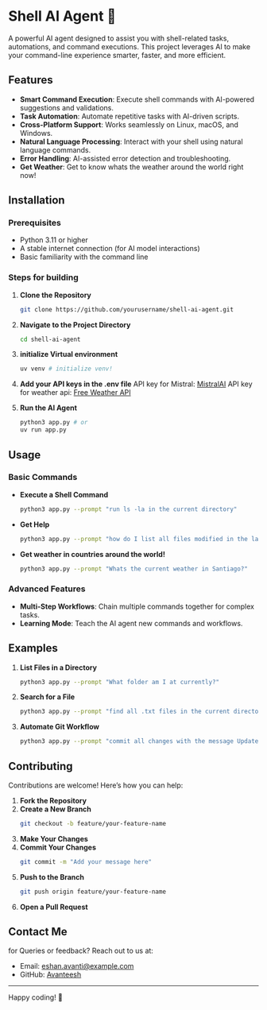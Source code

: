 # Shell AI Agent 🤖

A powerful AI agent designed to assist you with shell-related tasks, automations, and command executions. This project leverages AI to make your command-line experience smarter, faster, and more efficient.


## Features

- **Smart Command Execution**: Execute shell commands with AI-powered suggestions and validations.
- **Task Automation**: Automate repetitive tasks with AI-driven scripts.
- **Cross-Platform Support**: Works seamlessly on Linux, macOS, and Windows.
- **Natural Language Processing**: Interact with your shell using natural language commands.
- **Error Handling**: AI-assisted error detection and troubleshooting.
- **Get Weather**: Get to know whats the weather around the world right now!


## Installation

### Prerequisites

- Python 3.11 or higher
- A stable internet connection (for AI model interactions)
- Basic familiarity with the command line


### Steps for building

1. **Clone the Repository**
   ```bash
   git clone https://github.com/yourusername/shell-ai-agent.git
   ```

2. **Navigate to the Project Directory**
   ```bash
   cd shell-ai-agent
   ```

3. **initialize Virtual environment**
   ```bash
   uv venv # initialize venv!
   ```
4. **Add your API keys in the .env file**
   API key for Mistral: <a href="https://mistral.ai/">MistralAI</a>
   API key for weather api: <a href="https://www.weatherapi.com/">Free Weather API</a>
   
5. **Run the AI Agent**
   ```bash
   python3 app.py # or
   uv run app.py
   ```


## Usage

### Basic Commands

- **Execute a Shell Command**
  ```bash
  python3 app.py --prompt "run ls -la in the current directory"
  ```

- **Get Help**
  ```bash
  python3 app.py --prompt "how do I list all files modified in the last 24 hours?"
  ```

- **Get weather in countries around the world!**
  ```bash
  python3 app.py --prompt "Whats the current weather in Santiago?"
  ```


### Advanced Features

- **Multi-Step Workflows**: Chain multiple commands together for complex tasks.
- **Learning Mode**: Teach the AI agent new commands and workflows.

## Examples

1. **List Files in a Directory**
   ```bash
   python3 app.py --prompt "What folder am I at currently?"
   ```

2. **Search for a File**
   ```bash
   python3 app.py --prompt "find all .txt files in the current directory and its subdirectories"
   ```

3. **Automate Git Workflow**
   ```bash
   python3 app.py --prompt "commit all changes with the message Updated README and push to the main branch"
   ```

## Contributing

Contributions are welcome! Here’s how you can help:

1. **Fork the Repository**
2. **Create a New Branch**
   ```bash
   git checkout -b feature/your-feature-name
   ```
3. **Make Your Changes**
4. **Commit Your Changes**
   ```bash
   git commit -m "Add your message here"
   ```
5. **Push to the Branch**
   ```bash
   git push origin feature/your-feature-name
   ```
6. **Open a Pull Request**


## Contact Me

for Queries or feedback? Reach out to us at:

- Email: eshan.avanti@example.com
- GitHub: [Avanteesh](https://github.com/Avanteesh)


---

Happy coding! 🚀
